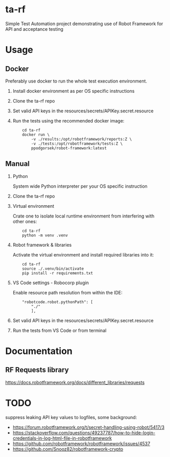 # ta-rf

Simple Test Automation project demonstrating use of Robot Framework for API and acceptance testing

# Usage

## Docker

Preferably use docker to run the whole test execution environment.

1. Install docker environment as per OS specific instructions

2. Clone the ta-rf repo 

3. Set valid API keys in the resources/secrets/APIKey.secret.resource

4. Run the tests using the recommended docker image:

    ```console
        cd ta-rf
        docker run \
            -v ./results:/opt/robotframework/reports:Z \
            -v ./tests:/opt/robotframework/tests:Z \
            ppodgorsek/robot-framework:latest
    ```

## Manual

1. Python

    System wide Python interpreter per your OS specific instruction

2. Clone the ta-rf repo

3. Virtual environment

    Crate one to isolate local runtime environment from interfering with other ones:

    ```console
        cd ta-rf
        python -m venv .venv
    ```

4. Robot framework & libraries

    Activate the virtual environment and install required libraries into it:

    ```console
        cd ta-rf
        source ./.venv/bin/activate
        pip install -r requirements.txt
    ```

5. VS Code settings - Robocorp plugin

    Enable resource path resolution from within the IDE:

    ```console
        "robotcode.robot.pythonPath": [
            "./"
            ],
    ```

6. Set valid API keys in the resources/secrets/APIKey.secret.resource

7. Run the tests from VS Code or from terminal


# Documentation

## RF Requests library
https://docs.robotframework.org/docs/different_libraries/requests


# TODO

suppress leaking API key values to logfiles, some background:

- https://forum.robotframework.org/t/secret-handling-using-robot/5417/3
- https://stackoverflow.com/questions/49237787/how-to-hide-login-credentials-in-log-html-file-in-robotframework
- https://github.com/robotframework/robotframework/issues/4537
- https://github.com/Snooz82/robotframework-crypto

